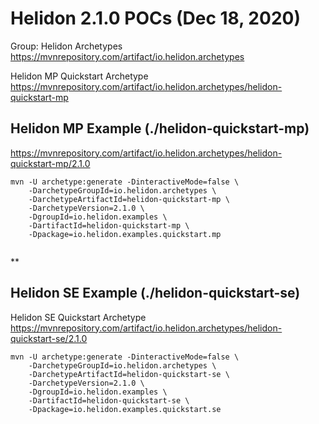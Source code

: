 # Helidon  2.1.0 POCs  (Dec 18, 2020) 

Group: Helidon Archetypes
https://mvnrepository.com/artifact/io.helidon.archetypes

Helidon MP Quickstart Archetype
https://mvnrepository.com/artifact/io.helidon.archetypes/helidon-quickstart-mp

## Helidon MP Example (./helidon-quickstart-mp)

https://mvnrepository.com/artifact/io.helidon.archetypes/helidon-quickstart-mp/2.1.0

```
mvn -U archetype:generate -DinteractiveMode=false \
    -DarchetypeGroupId=io.helidon.archetypes \
    -DarchetypeArtifactId=helidon-quickstart-mp \
    -DarchetypeVersion=2.1.0 \
    -DgroupId=io.helidon.examples \
    -DartifactId=helidon-quickstart-mp \
    -Dpackage=io.helidon.examples.quickstart.mp
	
```
**
## Helidon SE Example (./helidon-quickstart-se)

Helidon SE Quickstart Archetype
https://mvnrepository.com/artifact/io.helidon.archetypes/helidon-quickstart-se/2.1.0
```
mvn -U archetype:generate -DinteractiveMode=false \
    -DarchetypeGroupId=io.helidon.archetypes \
    -DarchetypeArtifactId=helidon-quickstart-se \
    -DarchetypeVersion=2.1.0 \
    -DgroupId=io.helidon.examples \
    -DartifactId=helidon-quickstart-se \
    -Dpackage=io.helidon.examples.quickstart.se
```
